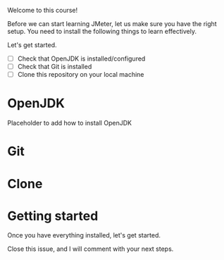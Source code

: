Welcome to this course!

Before we can start learning JMeter, let us make sure you have the right setup. You need to install the following things to learn effectively.

Let's get started.

- [ ] Check that OpenJDK is installed/configured
- [ ] Check that Git is installed
- [ ] Clone this repository on your local machine

# OpenJDK

Placeholder to add how to install OpenJDK

# Git

# Clone

# Getting started

Once you have everything installed, let's get started.

Close this issue, and I will comment with your next steps.